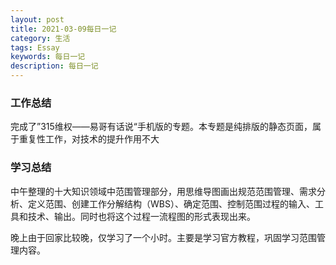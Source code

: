 ```yaml
---
layout: post
title: 2021-03-09每日一记
category: 生活
tags: Essay
keywords: 每日一记
description: 每日一记
---
```

### 工作总结

完成了”315维权——易哥有话说“手机版的专题。本专题是纯排版的静态页面，属于重复性工作，对技术的提升作用不大



### 学习总结

中午整理的十大知识领域中范围管理部分，用思维导图画出规范范围管理、需求分析、定义范围、创建工作分解结构（WBS）、确定范围、控制范围过程的输入、工具和技术、输出。同时也将这个过程一流程图的形式表现出来。

晚上由于回家比较晚，仅学习了一个小时。主要是学习官方教程，巩固学习范围管理内容。


